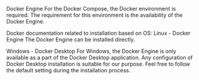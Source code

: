 Docker Engine
For the Docker Compose, the Docker environment is required. The requirement for this environment is the availability of the Docker Engine.

Docker documentation related to installation based on OS:
Linux - Docker Engine
The Docker Engine can be installed directly.

Windows - Docker Desktop
For Windows, the Docker Engine is only available as a part of the Docker Desktop application. Any configuration of Docker Desktop installation is suitable for our purpose. Feel free to follow the default setting during the installation process.
